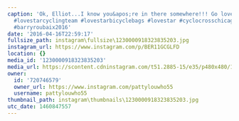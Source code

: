 ```yaml
---
caption: 'Ok, Elliot...I know you&apos;re in there somewhere!!! Go lovestarfactoryteam!
  #lovestarcyclingteam #lovestarbicyclebags #lovestar #cyclocrosschicago #barryroubaix
  #barryroubaix2016'
date: '2016-04-16T22:59:17'
fullsize_path: instagram\fullsize\1230000918323835203.jpg
instagram_url: https://www.instagram.com/p/BER11GCGLFD
location: {}
media_id: '1230000918323835203'
media_url: https://scontent.cdninstagram.com/t51.2885-15/e35/p480x480/12976187_1703901283196721_359234676_n.jpg?ig_cache_key=MTIzMDAwMDkxODMyMzgzNTIwMw%3D%3D.2
owner:
  id: '720746579'
  owner_url: https://www.instagram.com/pattylouwho55
  username: pattylouwho55
thumbnail_path: instagram\thumbnails\1230000918323835203.jpg
utc_date: 1460847557
---
```

